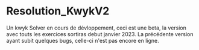 # Resolution_KwykV2
Un kwyk Solver en cours de dévloppement, ceci est une beta, la version avec touts les exercices sortiras debut janvier 2023. La précédente version ayant subit quelques bugs, celle-ci n'est pas encore en ligne.
